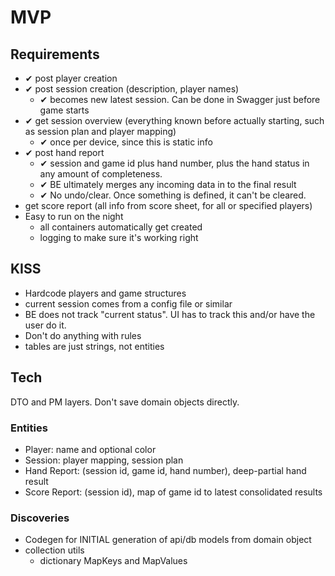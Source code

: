# MVP

## Requirements

- ✔ post player creation
- ✔ post session creation (description, player names)
  - ✔ becomes new latest session. Can be done in Swagger just before game starts
- ✔ get session overview (everything known before actually starting, such as session plan and player mapping)
  - ✔ once per device, since this is static info
- ✔ post hand report 
  - ✔ session and game id plus hand number, plus the hand status in any amount of completeness.
  - ✔ BE ultimately merges any incoming data in to the final result
  - ✔ No undo/clear. Once something is defined, it can't be cleared.
- get score report (all info from score sheet, for all or specified players)
- Easy to run on the night
  - all containers automatically get created
  - logging to make sure it's working right

## KISS

- Hardcode players and game structures
- current session comes from a config file or similar
- BE does not track "current status". UI has to track this and/or have the user do it.
- Don't do anything with rules
- tables are just strings, not entities

## Tech

DTO and PM layers. Don't save domain objects directly.

### Entities

- Player: name and optional color
- Session: player mapping, session plan
- Hand Report: (session id, game id, hand number), deep-partial hand result
- Score Report: (session id), map of game id to latest consolidated results

### Discoveries

- Codegen for INITIAL generation of api/db models from domain object
- collection utils
  - dictionary MapKeys and MapValues